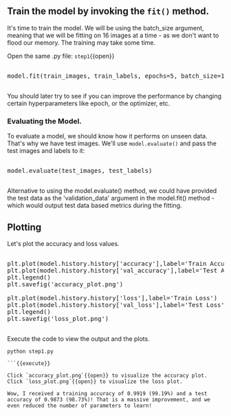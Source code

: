 ## Train the model by invoking the `fit()` method.
It's time to train the model. We will be using the batch_size argument, meaning that we will be fitting on 16 images at a time - as we don't want to flood our memory. The training may take some time.

Open the same .py file: `step1`{{open}}

<pre class="file" data-filename="step1.py" data-target="append">

model.fit(train_images, train_labels, epochs=5, batch_size=16)

</pre>

You should later try to see if you can improve the performance by changing certain hyperparameters like epoch, or the optimizer, etc.


### Evaluating the Model.
To evaluate a model, we should know how it performs on unseen data. That's why we have test images. We'll use `model.evaluate()` and pass the test images and labels to it:

<pre class="file" data-filename="step1.py" data-target="append">

model.evaluate(test_images, test_labels)

</pre>

Alternative to using the model.evaluate() method, we could have provided the test data as the 'validation_data' argument in the model.fit() method - which would output test data based metrics during the fitting.

## Plotting

Let's plot the accuracy and loss values.

<pre class="file" data-filename="step1.py" data-target="append">

plt.plot(model.history.history['accuracy'],label='Train Accuracy')
plt.plot(model.history.history['val_accuracy'],label='Test Accuracy')
plt.legend()
plt.savefig('accuracy_plot.png')

plt.plot(model.history.history['loss'],label='Train Loss')
plt.plot(model.history.history['val_loss'],label='Test Loss')
plt.legend()
plt.savefig('loss_plot.png')

</pre>

Execute the code to view the output and the plots.

```
python step1.py

```{{execute}}

Click `accuracy_plot.png`{{open}} to visualize the accuracy plot.
Click `loss_plot.png`{{open}} to visualize the loss plot.

Wow, I received a training accuracy of 0.9919 (99.19%) and a test accuracy of 0.9873 (98.73%)! That is a massive improvement, and we even reduced the number of parameters to learn!